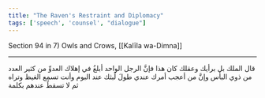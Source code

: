 ```yaml
---
title: "The Raven's Restraint and Diplomacy"
tags: ['speech', 'counsel', "dialogue"]
---
```


 Section 94 in 7) Owls and Crows, [[Kalīla wa-Dimna]]

---
قال الملك بل برأيك وعقلك كان هذا فإنَّ الرجل الواحد أبلغُ في إهلاك العدوِّ من كثير العدد من ذوي البأس وإنَّ من أعجب أمرك عندي طولَ لُبثك عند البوم وأنت تسمع الغيظ وتراه ثم لا تسقطُ عندهم بكلمة
